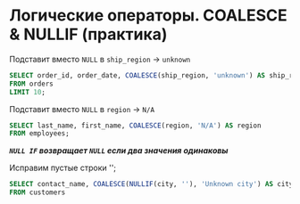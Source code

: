 # Логические операторы. COALESCE & NULLIF (практика)

Подставит вместо `NULL` в `ship_region` -> `unknown`
```sql
SELECT order_id, order_date, COALESCE(ship_region, 'unknown') AS ship_region
FROM orders
LIMIT 10;
```

Подставит вместо `NULL` в `region` -> `N/A`
```sql
SELECT last_name, first_name, COALESCE(region, 'N/A') AS region
FROM employees;
````

***`NULL IF` возвращает `NULL` если два значения одинаковы***

Исправим пустые строки '';
```sql
SELECT contact_name, COALESCE(NULLIF(city, ''), 'Unknown city') AS city
FROM customers
```
